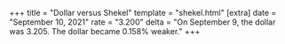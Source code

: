 +++
title = "Dollar versus Shekel"
template = "shekel.html"
[extra]
date = "September 10, 2021"
rate = "3.200"
delta = "On September  9, the dollar was 3.205. The dollar became 0.158% weaker."
+++

